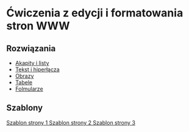 <html lang="pl">
 <head>
<title>Ćwiczenia w HTML</title>
   <link rel="shortcut icon" href="favicon.png" sizes="32x32" type="image/png">
 <meta charset="utf-8"/>
  <meta name="keywords" content="HTML, WWW"/>
  <meta name="description" content="Ćwiczenia z HTML"/>
  <meta name="author" content="Olga Nyga"/>
  <meta name="viewport" content="width=device-width"/>
 </head>
 <body>
<h1>Ćwiczenia z edycji i formatowania<br/>
 stron WWW</h1>
  <h2>Rozwiązania</h2>
  <ul>
   <li>
<a href="akapity.html">Akapity i listy</a>
   </li>
   <li>
<a href="tekst.html">Tekst i hiperłącza</a>
   </li>
   <li>
<a href="obrazy.html">Obrazy</a>
   </li>
    <li>
<a href="tabele.html">Tabele</a>
   </li>
   <li>
<a href="folmularze.html">Folmularze</a>
   </li>
  </ul>
  <h2>Szablony</h2>
  <div>
<a href="www/szablony/szablonstrony1.html">
Szablon strony 1
</a>
<a href="www/szablony/szablonstrony2.html">
Szablon strony 2
</a>
<a href="www/szablony/szablonstrony3.html">
Szablon strony 3
</a>
  </div>
 </body>
</html>
